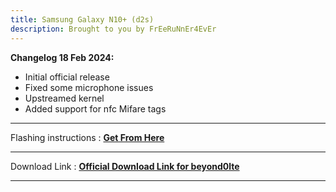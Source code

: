 ```yaml
---
title: Samsung Galaxy N10+ (d2s) 
description: Brought to you by FrEeRuNnEr4EvEr
---
```


<b>Changelog 18 Feb 2024:</b>
- Initial official release
- Fixed some microphone issues
- Upstreamed kernel
- Added support for nfc Mifare tags

----
Flashing instructions : [**Get From Here**](https://github.com/Matrixx-Devices/Matrixx-Devices.github.io/blob/main/samsung/d2s_inst.md)

----
Download Link : [**Official Download Link for beyond0lte**](https://sourceforge.net/projects/projectmatrixx/files/Android-14/d2s/)

----
